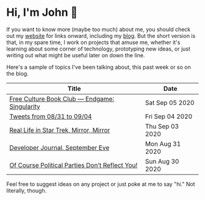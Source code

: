 # Hi, I'm John 👋

If you want to know more (maybe too much) about me, you should check out my [website](https://john.colagioia.net/) for links onward, including my [blog](https://john.colagioia.net/blog).  But the short version is that, in my spare time, I work on projects that amuse me, whether it's learning about some corner of technology, prototyping new ideas, or just writing out what might be useful later on down the line.

Here's a sample of topics I've been talking about, this past week or so on the blog.

|Title|Date|
|-----|-------|
|[Free Culture Book Club — Endgame∶ Singularity](https://john.colagioia.net/blog/2020/09/05/endgame.html)|Sat Sep 05 2020|
|[Tweets from 08/31 to 09/04](https://john.colagioia.net/blog/media/2020/09/04/week.html)|Fri Sep 04 2020|
|[Real Life in Star Trek, Mirror, Mirror](https://john.colagioia.net/blog/2020/09/03/mirror.html)|Thu Sep 03 2020|
|[Developer Journal, September Eve](https://john.colagioia.net/blog/2020/08/31/end-august.html)|Mon Aug 31 2020|
|[Of Course Political Parties Don’t Reflect You!](https://john.colagioia.net/blog/2020/08/30/parties.html)|Sun Aug 30 2020|

Feel free to suggest ideas on any project or just poke at me to say "hi." Not literally, though.
